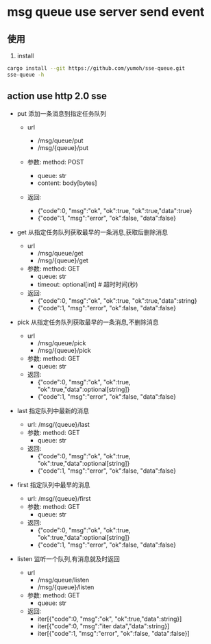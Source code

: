 # msg queue use server send event

## 使用
1. install
```bash
cargo install --git https://github.com/yumoh/sse-queue.git
sse-queue -h
```

## action use http 2.0 sse
- put 添加一条消息到指定任务队列
    - url
        - /msg/queue/put
        - /msg/{queue}/put

    - 参数: method: POST
        - queue: str
        - content: body[bytes]
    - 返回:
        - {"code":0, "msg":"ok", "ok":true, "ok":true,"data":true}
        - {"code":1, "msg":"error", "ok":false, "data":false}
- get 从指定任务队列获取最早的一条消息,获取后删除消息
    - url
        - /msg/queue/get
        - /msg/{queue}/get
    - 参数: method: GET
        - queue: str
        - timeout: optional[int] # 超时时间(秒)
    - 返回:
        - {"code":0, "msg":"ok", "ok":true, "ok":true,"data":string}
        - {"code":1, "msg":"error", "ok":false, "data":false}

- pick 从指定任务队列获取最早的一条消息,不删除消息
    - url
        - /msg/queue/pick
        - /msg/{queue}/pick
    - 参数: method: GET
        - queue: str
    - 返回:
        - {"code":0, "msg":"ok", "ok":true, "ok":true,"data":optional[string]}
        - {"code":1, "msg":"error", "ok":false, "data":false}

- last 指定队列中最新的消息
    - url: /msg/{queue}/last
    - 参数: method: GET
        - queue: str
    - 返回:
        - {"code":0, "msg":"ok", "ok":true, "ok":true,"data":optional[string]}
        - {"code":1, "msg":"error", "ok":false, "data":false}

- first 指定队列中最早的消息
    - url: /msg/{queue}/first
    - 参数: method: GET
        - queue: str
    - 返回:
        - {"code":0, "msg":"ok", "ok":true, "ok":true,"data":optional[string]}
        - {"code":1, "msg":"error", "ok":false, "data":false}

- listen 监听一个队列,有消息就及时返回
    - url
        - /msg/queue/listen
        - /msg/{queue}/listen
    - 参数: method: GET
        - queue: str
    - 返回:
        - iter[{"code":0, "msg":"ok", "ok":true,"data":string}]
        - iter[{"code":0, "msg":"iter data","data":string}]
        - iter[{"code":1, "msg":"error", "ok":false, "data":false}]